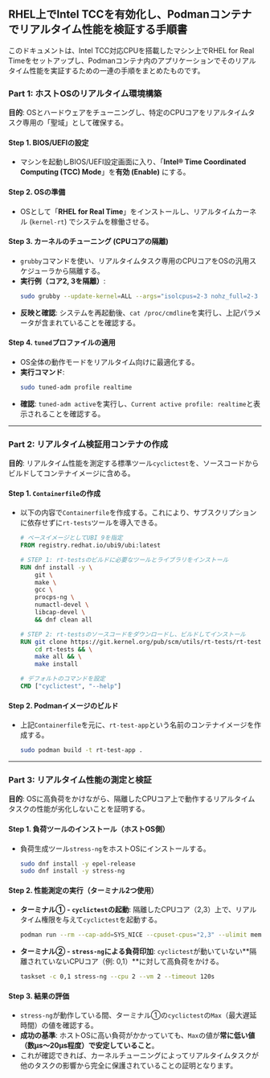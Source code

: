 ## RHEL上でIntel TCCを有効化し、Podmanコンテナでリアルタイム性能を検証する手順書

このドキュメントは、Intel TCC対応CPUを搭載したマシン上でRHEL for Real Timeをセットアップし、Podmanコンテナ内のアプリケーションでそのリアルタイム性能を実証するための一連の手順をまとめたものです。

### Part 1: ホストOSのリアルタイム環境構築

**目的**: OSとハードウェアをチューニングし、特定のCPUコアをリアルタイムタスク専用の「聖域」として確保する。

#### **Step 1. BIOS/UEFIの設定**

  - マシンを起動しBIOS/UEFI設定画面に入り、「**Intel® Time Coordinated Computing (TCC) Mode**」を**有効 (Enable)** にする。

#### **Step 2. OSの準備**

  - OSとして「**RHEL for Real Time**」をインストールし、リアルタイムカーネル (`kernel-rt`) でシステムを稼働させる。

#### **Step 3. カーネルのチューニング (CPUコアの隔離)**

  - `grubby`コマンドを使い、リアルタイムタスク専用のCPUコアをOSの汎用スケジューラから隔離する。
  - **実行例（コア2, 3を隔離）**:
    ```bash
    sudo grubby --update-kernel=ALL --args="isolcpus=2-3 nohz_full=2-3 rcu_nocbs=2-3"
    ```
  - **反映と確認**:
    システムを再起動後、`cat /proc/cmdline`を実行し、上記パラメータが含まれていることを確認する。

#### **Step 4. `tuned`プロファイルの適用**

  - OS全体の動作モードをリアルタイム向けに最適化する。
  - **実行コマンド**:
    ```bash
    sudo tuned-adm profile realtime
    ```
  - **確認**:
    `tuned-adm active`を実行し、`Current active profile: realtime`と表示されることを確認する。

-----

### Part 2: リアルタイム検証用コンテナの作成

**目的**: リアルタイム性能を測定する標準ツール`cyclictest`を、ソースコードからビルドしてコンテナイメージに含める。

#### **Step 1. `Containerfile`の作成**

  - 以下の内容で`Containerfile`を作成する。これにより、サブスクリプションに依存せずに`rt-tests`ツールを導入できる。
    ```dockerfile
    # ベースイメージとしてUBI 9を指定
    FROM registry.redhat.io/ubi9/ubi:latest

    # STEP 1: rt-testsのビルドに必要なツールとライブラリをインストール
    RUN dnf install -y \
        git \
        make \
        gcc \
        procps-ng \
        numactl-devel \
        libcap-devel \
        && dnf clean all

    # STEP 2: rt-testsのソースコードをダウンロードし、ビルドしてインストール
    RUN git clone https://git.kernel.org/pub/scm/utils/rt-tests/rt-tests.git && \
        cd rt-tests && \
        make all && \
        make install

    # デフォルトのコマンドを設定
    CMD ["cyclictest", "--help"]
    ```

#### **Step 2. Podmanイメージのビルド**

  - 上記`Containerfile`を元に、`rt-test-app`という名前のコンテナイメージを作成する。
    ```bash
    sudo podman build -t rt-test-app .
    ```

-----

### Part 3: リアルタイム性能の測定と検証

**目的**: OSに高負荷をかけながら、隔離したCPUコア上で動作するリアルタイムタスクの性能が劣化しないことを証明する。

#### **Step 1. 負荷ツールのインストール（ホストOS側）**

  - 負荷生成ツール`stress-ng`をホストOSにインストールする。
    ```bash
    sudo dnf install -y epel-release
    sudo dnf install -y stress-ng
    ```

#### **Step 2. 性能測定の実行（ターミナル2つ使用）**

  - **ターミナル① - `cyclictest`の起動**:
    隔離したCPUコア（2,3）上で、リアルタイム権限を与えて`cyclictest`を起動する。

    ```bash
    podman run --rm --cap-add=SYS_NICE --cpuset-cpus="2,3" --ulimit memlock=-1:-1 rt-test-app chrt -f 80 cyclictest -t1 -p 80 -i 1000 -m
    ```

  - **ターミナル② - `stress-ng`による負荷印加**:
    `cyclictest`が動いていない\*\*隔離されていないCPUコア（例: 0,1）\*\*に対して高負荷をかける。

    ```bash
    taskset -c 0,1 stress-ng --cpu 2 --vm 2 --timeout 120s
    ```

#### **Step 3. 結果の評価**

  - `stress-ng`が動作している間、ターミナル①の`cyclictest`の`Max`（最大遅延時間）の値を確認する。
  - **成功の基準**: ホストOSに高い負荷がかかっていても、`Max`の値が**常に低い値（数μs〜20μs程度）で安定していること**。
  - これが確認できれば、カーネルチューニングによってリアルタイムタスクが他のタスクの影響から完全に保護されていることの証明となります。
